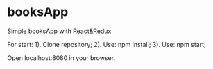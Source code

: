 # booksApp
Simple booksApp with React&amp;Redux

For start: 
1). Clone repository;
2). Use: npm install;
3). Use: npm start;

Open localhost:8080 in your browser.

